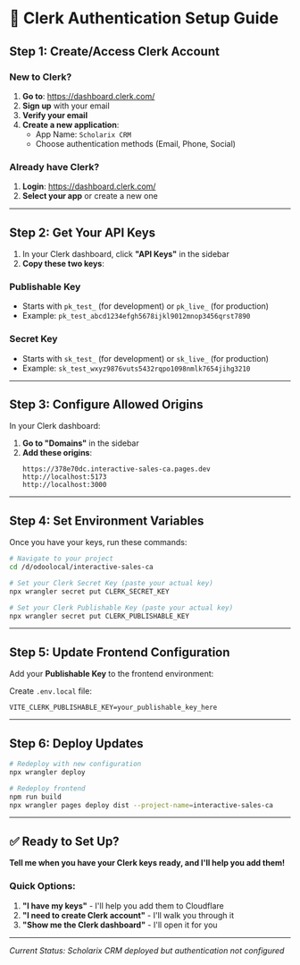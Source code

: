 # 🔐 Clerk Authentication Setup Guide

## Step 1: Create/Access Clerk Account

### New to Clerk?
1. **Go to**: https://dashboard.clerk.com/
2. **Sign up** with your email
3. **Verify your email** 
4. **Create a new application**:
   - App Name: `Scholarix CRM`
   - Choose authentication methods (Email, Phone, Social)

### Already have Clerk?
1. **Login**: https://dashboard.clerk.com/
2. **Select your app** or create a new one

---

## Step 2: Get Your API Keys

1. In your Clerk dashboard, click **"API Keys"** in the sidebar
2. **Copy these two keys**:

### Publishable Key
- Starts with `pk_test_` (for development) or `pk_live_` (for production)
- Example: `pk_test_abcd1234efgh5678ijkl9012mnop3456qrst7890`

### Secret Key  
- Starts with `sk_test_` (for development) or `sk_live_` (for production)
- Example: `sk_test_wxyz9876vuts5432rqpo1098nmlk7654jihg3210`

---

## Step 3: Configure Allowed Origins

In your Clerk dashboard:

1. **Go to "Domains"** in the sidebar
2. **Add these origins**:
   ```
   https://378e70dc.interactive-sales-ca.pages.dev
   http://localhost:5173
   http://localhost:3000
   ```

---

## Step 4: Set Environment Variables

Once you have your keys, run these commands:

```bash
# Navigate to your project
cd /d/odoolocal/interactive-sales-ca

# Set your Clerk Secret Key (paste your actual key)
npx wrangler secret put CLERK_SECRET_KEY

# Set your Clerk Publishable Key (paste your actual key) 
npx wrangler secret put CLERK_PUBLISHABLE_KEY
```

---

## Step 5: Update Frontend Configuration

Add your **Publishable Key** to the frontend environment:

Create `.env.local` file:
```env
VITE_CLERK_PUBLISHABLE_KEY=your_publishable_key_here
```

---

## Step 6: Deploy Updates

```bash
# Redeploy with new configuration
npx wrangler deploy

# Redeploy frontend
npm run build
npx wrangler pages deploy dist --project-name=interactive-sales-ca
```

---

## ✅ Ready to Set Up?

**Tell me when you have your Clerk keys ready, and I'll help you add them!**

### Quick Options:

1. **"I have my keys"** - I'll help you add them to Cloudflare
2. **"I need to create Clerk account"** - I'll walk you through it
3. **"Show me the Clerk dashboard"** - I'll open it for you

---

*Current Status: Scholarix CRM deployed but authentication not configured*